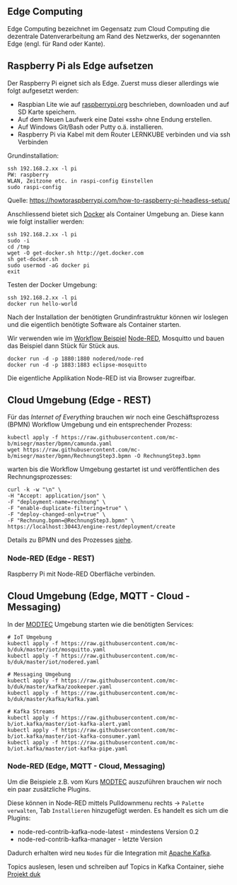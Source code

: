 ## Edge Computing

Edge Computing bezeichnet im Gegensatz zum Cloud Computing die dezentrale Datenverarbeitung am Rand des Netzwerks, der sogenannten Edge (engl. für Rand oder Kante).

## Raspberry Pi als Edge aufsetzen

Der Raspberry Pi eignet sich als Edge. Zuerst muss dieser allerdings wie folgt aufgesetzt werden:

* Raspbian Lite wie auf [raspberrypi.org](https://www.raspberrypi.org/) beschrieben, downloaden und auf SD Karte speichern.
* Auf dem Neuen Laufwerk eine Datei «ssh» ohne Endung erstellen.
* Auf Windows Git/Bash oder Putty o.ä. installieren.
* Raspberry Pi via Kabel mit dem Router LERNKUBE verbinden und via ssh Verbinden
    
Grundinstallation:
  
    ssh 192.168.2.xx -l pi
    PW: raspberry
    WLAN, Zeitzone etc. in raspi-config Einstellen
    sudo raspi-config

Quelle: https://howtoraspberrypi.com/how-to-raspberry-pi-headless-setup/ 

Anschliessend bietet sich [Docker](https://docker.com) als Container Umgebung an. Diese kann wie folgt installier werden:

    ssh 192.168.2.xx -l pi
    sudo -i
    cd /tmp
    wget -O get-docker.sh http://get.docker.com
    sh get-docker.sh
    sudo usermod -aG docker pi
    exit

Testen der Docker Umgebung:

    ssh 192.168.2.xx -l pi
    docker run hello-world
    
Nach der Installation der benötigten Grundinfrastruktur können wir loslegen und die eigentlich benötigte Software als Container starten.

Wir verwenden wie im [Workflow Beispiel](../workflow) [Node-RED](https://nodered.org/), Mosquitto und bauen das Beispiel dann Stück für Stück aus.

    docker run -d -p 1880:1880 nodered/node-red
    docker run -d -p 1883:1883 eclipse-mosquitto
    
Die eigentliche Applikation Node-RED ist via Browser <IP-Raspberry Pi:1880> zugreifbar.

## Cloud Umgebung (Edge - REST)

Für das *Internet of Everything* brauchen wir noch eine Geschäftsprozess (BPMN) Workflow Umgebung und ein entsprechender Prozess:

    kubectl apply -f https://raw.githubusercontent.com/mc-b/misegr/master/bpmn/camunda.yaml
    wget https://raw.githubusercontent.com/mc-b/misegr/master/bpmn/RechnungStep3.bpmn -O RechnungStep3.bpmn
    
warten bis die Workflow Umgebung gestartet ist und veröffentlichen des Rechnungsprozesses:

    curl -k -w "\n" \
    -H "Accept: application/json" \
    -F "deployment-name=rechnung" \
    -F "enable-duplicate-filtering=true" \
    -F "deploy-changed-only=true" \
    -F "Rechnung.bpmn=@RechnungStep3.bpmn" \
    https://localhost:30443/engine-rest/deployment/create    
        
Details zu BPMN und des Prozesses [siehe](https://github.com/mc-b/misegr/tree/master/bpmn).

### Node-RED (Edge - REST)

Raspberry Pi mit Node-RED Oberfläche verbinden.



## Cloud Umgebung (Edge, MQTT - Cloud - Messaging) 

In der [MODTEC](https://github.com/mc-b/modtec) Umgebung starten wie die benötigten Services:

    # IoT Umgebung 
    kubectl apply -f https://raw.githubusercontent.com/mc-b/duk/master/iot/mosquitto.yaml
    kubectl apply -f https://raw.githubusercontent.com/mc-b/duk/master/iot/nodered.yaml

    # Messaging Umgebung 
    kubectl apply -f https://raw.githubusercontent.com/mc-b/duk/master/kafka/zookeeper.yaml
    kubectl apply -f https://raw.githubusercontent.com/mc-b/duk/master/kafka/kafka.yaml

    # Kafka Streams 
    kubectl apply -f https://raw.githubusercontent.com/mc-b/iot.kafka/master/iot-kafka-alert.yaml
    kubectl apply -f https://raw.githubusercontent.com/mc-b/iot.kafka/master/iot-kafka-consumer.yaml
    kubectl apply -f https://raw.githubusercontent.com/mc-b/iot.kafka/master/iot-kafka-pipe.yaml


### Node-RED (Edge, MQTT - Cloud, Messaging)

Um die Beispiele z.B. vom Kurs [MODTEC](https://github.com/mc-b/modtec) auszuführen brauchen wir noch ein paar zusätzliche Plugins.

Diese können in Node-RED mittels Pulldownmenu rechts -> `Palette verwalten`, Tab `Installieren` hinzugefügt werden. Es handelt es sich um die Plugins:
* node-red-contrib-kafka-node-latest - mindestens Version 0.2
* node-red-contrib-kafka-manager - letzte Version

Dadurch erhalten wird neu `Nodes` für die Integration mit [Apache Kafka](https://kafka.apache.org/).    

Topics auslesen, lesen und schreiben auf Topics in Kafka Container, siehe [Projekt duk](https://github.com/mc-b/duk/tree/master/kafka)


